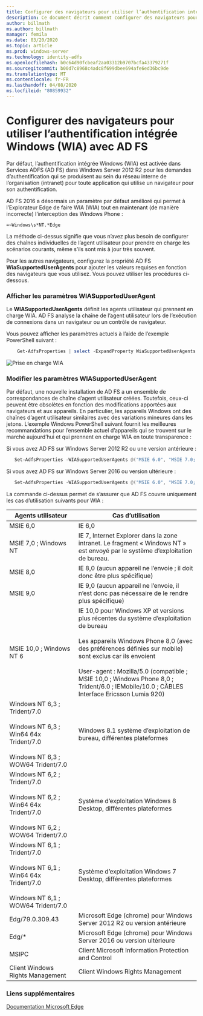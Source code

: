```yaml
---
title: Configurer des navigateurs pour utiliser l’authentification intégrée Windows (WIA) avec AD FS
description: Ce document décrit comment configurer des navigateurs pour utiliser WIA avec AD FS
author: billmath
ms.author: billmath
manager: femila
ms.date: 03/20/2020
ms.topic: article
ms.prod: windows-server
ms.technology: identity-adfs
ms.openlocfilehash: b0c64d90fcbeaf2aa03312b9707bcfa43379271f
ms.sourcegitcommit: b00d7c8968c4adc8f699dbee694afe6ed36bc9de
ms.translationtype: MT
ms.contentlocale: fr-FR
ms.lasthandoff: 04/08/2020
ms.locfileid: "80859932"
---
```

# <a name="configure-browsers-to-use-windows-integrated-authentication-wia-with-ad-fs"></a>Configurer des navigateurs pour utiliser l’authentification intégrée Windows (WIA) avec AD FS

Par défaut, l’authentification intégrée Windows (WIA) est activée dans Services ADFS (AD FS) dans Windows Server 2012 R2 pour les demandes d’authentification qui se produisent au sein du réseau interne de l’organisation (intranet) pour toute application qui utilise un navigateur pour son authentification.

AD FS 2016 a désormais un paramètre par défaut amélioré qui permet à l’Explorateur Edge de faire WIA (WIA) tout en maintenant (de manière incorrecte) l’interception des Windows Phone :

    =~Windows\s*NT.*Edge

La méthode ci-dessus signifie que vous n’avez plus besoin de configurer des chaînes individuelles de l’agent utilisateur pour prendre en charge les scénarios courants, même s’ils sont mis à jour très souvent.

Pour les autres navigateurs, configurez la propriété AD FS **WiaSupportedUserAgents** pour ajouter les valeurs requises en fonction des navigateurs que vous utilisez.  Vous pouvez utiliser les procédures ci-dessous.



### <a name="view-wiasupporteduseragent-settings"></a>Afficher les paramètres WIASupportedUserAgent
Le **WIASupportedUserAgents** définit les agents utilisateur qui prennent en charge WIA. AD FS analyse la chaîne de l’agent utilisateur lors de l’exécution de connexions dans un navigateur ou un contrôle de navigateur.

Vous pouvez afficher les paramètres actuels à l’aide de l’exemple PowerShell suivant :

```powershell
    Get-AdfsProperties | select -ExpandProperty WiaSupportedUserAgents
```

![Prise en charge WIA](../operations/media/Configure-AD-FS-Browser-WIA/wiasupport.png)

### <a name="change-wiasupporteduseragent-settings"></a>Modifier les paramètres WIASupportedUserAgent
Par défaut, une nouvelle installation de AD FS a un ensemble de correspondances de chaîne d’agent utilisateur créées. Toutefois, ceux-ci peuvent être obsolètes en fonction des modifications apportées aux navigateurs et aux appareils. En particulier, les appareils Windows ont des chaînes d’agent utilisateur similaires avec des variations mineures dans les jetons. L’exemple Windows PowerShell suivant fournit les meilleures recommandations pour l’ensemble actuel d’appareils qui se trouvent sur le marché aujourd’hui et qui prennent en charge WIA en toute transparence :

Si vous avez AD FS sur Windows Server 2012 R2 ou une version antérieure :

```powershell
   Set-AdfsProperties -WIASupportedUserAgents @("MSIE 6.0", "MSIE 7.0; Windows NT", "MSIE 8.0", "MSIE 9.0", "MSIE 10.0; Windows NT 6", "Windows NT 6.3; Trident/7.0", "Windows NT 6.3; Win64; x64; Trident/7.0", "Windows NT 6.3; WOW64; Trident/7.0", "Windows NT 6.2; Trident/7.0", "Windows NT 6.2; Win64; x64; Trident/7.0", "Windows NT 6.2; WOW64; Trident/7.0", "Windows NT 6.1; Trident/7.0", "Windows NT 6.1; Win64; x64; Trident/7.0", "Windows NT 6.1; WOW64; Trident/7.0", "MSIPC", "Windows Rights Management Client", "Edg/79.0.309.43")
```

Si vous avez AD FS sur Windows Server 2016 ou version ultérieure :

```powershell
   Set-AdfsProperties -WIASupportedUserAgents @("MSIE 6.0", "MSIE 7.0; Windows NT", "MSIE 8.0", "MSIE 9.0", "MSIE 10.0; Windows NT 6", "Windows NT 6.3; Trident/7.0", "Windows NT 6.3; Win64; x64; Trident/7.0", "Windows NT 6.3; WOW64; Trident/7.0", "Windows NT 6.2; Trident/7.0", "Windows NT 6.2; Win64; x64; Trident/7.0", "Windows NT 6.2; WOW64; Trident/7.0", "Windows NT 6.1; Trident/7.0", "Windows NT 6.1; Win64; x64; Trident/7.0", "Windows NT 6.1; WOW64; Trident/7.0", "MSIPC", "Windows Rights Management Client", "Edg/*")
```

La commande ci-dessus permet de s’assurer que AD FS couvre uniquement les cas d’utilisation suivants pour WIA :



|Agents utilisateur|Cas d’utilisation|
|-----|-----|
|MSIE 6,0|IE 6,0|
|MSIE 7,0 ; Windows NT|IE 7, Internet Explorer dans la zone intranet. Le fragment « Windows NT » est envoyé par le système d’exploitation de bureau.|
|MSIE 8,0|IE 8,0 (aucun appareil ne l’envoie ; il doit donc être plus spécifique)|
|MSIE 9,0|IE 9,0 (aucun appareil ne l’envoie, il n’est donc pas nécessaire de le rendre plus spécifique)|
|MSIE 10,0 ; Windows NT 6|IE 10,0 pour Windows XP et versions plus récentes du système d’exploitation de bureau</br></br>Les appareils Windows Phone 8,0 (avec des préférences définies sur mobile) sont exclus car ils envoient</br></br>User-agent : Mozilla/5.0 (compatible ; MSIE 10,0 ; Windows Phone 8,0 ; Trident/6.0 ; IEMobile/10.0 ; CÂBLES Interface Ericsson Lumia 920)|
|Windows NT 6,3 ; Trident/7.0</br></br>Windows NT 6,3 ; Win64 64x Trident/7.0</br></br>Windows NT 6,3 ; WOW64 Trident/7.0| Windows 8.1 système d’exploitation de bureau, différentes plateformes|
|Windows NT 6,2 ; Trident/7.0</br></br>Windows NT 6,2 ; Win64 64x Trident/7.0</br></br>Windows NT 6,2 ; WOW64 Trident/7.0|Système d’exploitation Windows 8 Desktop, différentes plateformes|
|Windows NT 6,1 ; Trident/7.0</br></br>Windows NT 6,1 ; Win64 64x Trident/7.0</br></br>Windows NT 6,1 ; WOW64 Trident/7.0|Système d’exploitation Windows 7 Desktop, différentes plateformes|
|Edg/79.0.309.43 | Microsoft Edge (chrome) pour Windows Server 2012 R2 ou version antérieure |
|Edg/*| Microsoft Edge (chrome) pour Windows Server 2016 ou version ultérieure|  
|MSIPC| Client Microsoft Information Protection and Control|
|Client Windows Rights Management|Client Windows Rights Management|


### <a name="additional-links"></a>Liens supplémentaires

[Documentation Microsoft Edge](https://docs.microsoft.com/microsoft-edge/web-platform/user-agent-string)
